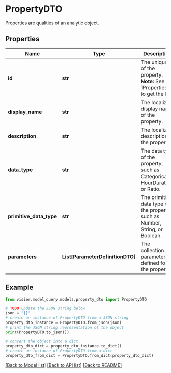 # PropertyDTO

Properties are qualities of an analytic object.

## Properties

Name | Type | Description | Notes
------------ | ------------- | ------------- | -------------
**id** | **str** | The unique ID of the property.  **Note:** See &#x60;Properties&#x60; to get the ID. | [optional] 
**display_name** | **str** | The localized display name of the property. | [optional] 
**description** | **str** | The localized description of the property. | [optional] 
**data_type** | **str** | The data type of the property, such as Categorical, HourDuration, or Ratio. | [optional] 
**primitive_data_type** | **str** | The primitive data type of the property, such as Number, String, or Boolean. | [optional] 
**parameters** | [**List[ParameterDefinitionDTO]**](ParameterDefinitionDTO.md) | The collection of parameters defined for the property. | [optional] 

## Example

```python
from visier.model_query.models.property_dto import PropertyDTO

# TODO update the JSON string below
json = "{}"
# create an instance of PropertyDTO from a JSON string
property_dto_instance = PropertyDTO.from_json(json)
# print the JSON string representation of the object
print(PropertyDTO.to_json())

# convert the object into a dict
property_dto_dict = property_dto_instance.to_dict()
# create an instance of PropertyDTO from a dict
property_dto_from_dict = PropertyDTO.from_dict(property_dto_dict)
```
[[Back to Model list]](../README.md#documentation-for-models) [[Back to API list]](../README.md#documentation-for-api-endpoints) [[Back to README]](../README.md)


